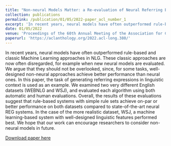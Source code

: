 ```yaml
---
title: "Non-neural Models Matter: a Re-evaluation of Neural Referring Expression Generation Systems"
collection: publications
permalink: /publication/01/05/2022-paper_acl_number_1
excerpt: 'In recent years, neural models have often outperformed rule-based and classic Machine Learning approaches in NLG. These classic approaches are now often disregarded, for example when new neural models are evaluated. We argue that they should not be overlooked, since, for some tasks, well-designed non-neural approaches achieve better performance than neural ones. In this paper, the task of generating referring expressions in linguistic context is used as an example. We examined two very different English datasets (WEBNLG and WSJ), and evaluated each algorithm using both automatic and human evaluations. Overall, the results of these evaluations suggest that rule-based systems with simple rule sets achieve on-par or better performance on both datasets compared to state-of-the-art neural REG systems. In the case of the more realistic dataset, WSJ, a machine learning-based system with well-designed linguistic features performed best. We hope that our work can encourage researchers to consider non-neural models in future.'
date: 01/05/2022
venue: 'Proceedings of the 60th Annual Meeting of the Association for Computational Linguistics (Volume 1: Long Papers)'
paperurl: 'https://aclanthology.org/2022.acl-long.380/'
---
```

In recent years, neural models have often outperformed rule-based and classic Machine Learning approaches in NLG. These classic approaches are now often disregarded, for example when new neural models are evaluated. We argue that they should not be overlooked, since, for some tasks, well-designed non-neural approaches achieve better performance than neural ones. In this paper, the task of generating referring expressions in linguistic context is used as an example. We examined two very different English datasets (WEBNLG and WSJ), and evaluated each algorithm using both automatic and human evaluations. Overall, the results of these evaluations suggest that rule-based systems with simple rule sets achieve on-par or better performance on both datasets compared to state-of-the-art neural REG systems. In the case of the more realistic dataset, WSJ, a machine learning-based system with well-designed linguistic features performed best. We hope that our work can encourage researchers to consider non-neural models in future.

[Download paper here](https://aclanthology.org/2022.acl-long.380/) 